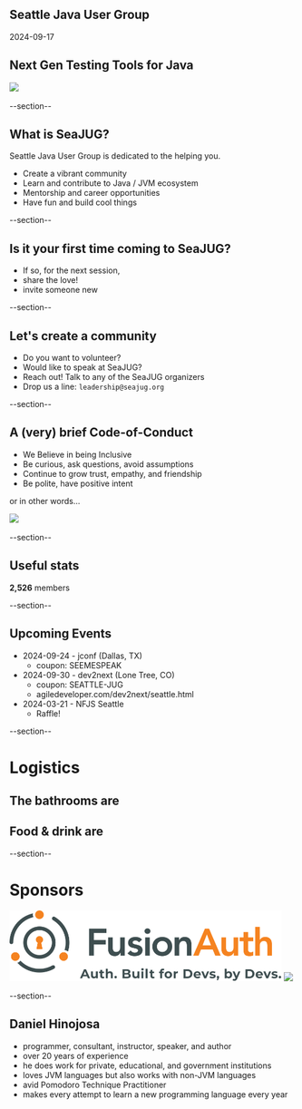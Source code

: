 ## Seattle Java User Group

2024-09-17

## Next Gen Testing Tools for Java

<img width="450" src="images/seajug.svg" />

--section--

## What is SeaJUG?

Seattle Java User Group is dedicated to the helping you.

* Create a vibrant community
* Learn and contribute to Java / JVM ecosystem
* Mentorship and career opportunities
* Have fun and build cool things

--section--

## Is it your first time coming to SeaJUG?

 * If so, for the next session,
 * share the love!
 * invite someone new

--section--

## Let's create a community

* Do you want to volunteer?
* Would like to speak at SeaJUG?
* Reach out! Talk to any of the SeaJUG organizers
* Drop us a line: `leadership@seajug.org`

--section--

## A (very) brief Code-of-Conduct

* We Believe in being Inclusive
* Be curious, ask questions, avoid assumptions
* Continue to grow trust, empathy, and friendship
* Be polite, have positive intent

or in other words...
<div><img height=400px src="images/nice.jpg" /></div>

--section--

## Useful stats

**2,526** members

--section--

## Upcoming Events

- 2024-09-24 - jconf (Dallas, TX)
  - coupon: SEEMESPEAK
- 2024-09-30 - dev2next (Lone Tree, CO)
  - coupon: SEATTLE-JUG
  - agiledeveloper.com/dev2next/seattle.html
- 2024-03-21 - NFJS Seattle
  - Raffle!

--section--

# Logistics

## The bathrooms are

## Food & drink are

--section--

# Sponsors

<img src="images/fusion-auth.svg" style="background-color: white; height: 125px" />

<img src="images/vmware-logo.svg" style="background-color: white; height: 100px" />

--section--

## Daniel Hinojosa
- programmer, consultant, instructor, speaker, and author
- over 20 years of experience
- he does work for private, educational, and government institutions
- loves JVM languages but also works with non-JVM languages
- avid Pomodoro Technique Practitioner
- makes every attempt to learn a new programming language every year
